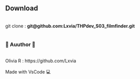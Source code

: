 <h2>Download</h2><br>
git clone : <b>git@github.com:Lxvia/THPdev_S03_filmfinder.git</b>
<br><br>
<h3>🐥 Auuthor 🐥</h3><br>
Olivia R : https://github.com/Lxvia
<br><br>
Made with VsCode 💻 
